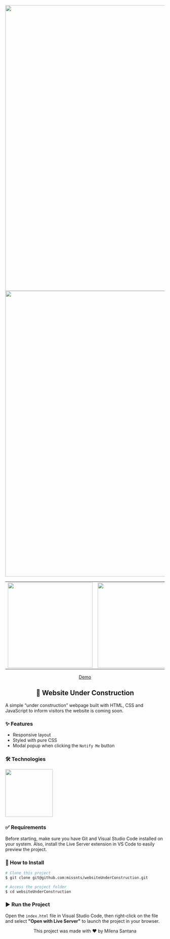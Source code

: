 <div align="center">
  <img src="https://github.com/stnmilena/websiteUnderConstruction/blob/master/assets/website-under-construction-screenshot.png?raw=true" width="900"/>
  <img src="https://github.com/stnmilena/websiteUnderConstruction/blob/master/assets/modal-screenshot.png?raw=true" width="900"/>

  <table>
  <tr>
    <td><img src="https://github.com/stnmilena/websiteUnderConstruction/blob/master/assets/mobile-website-screenshot.png?raw=true" width="268"/></td>
    <td><img src="https://github.com/stnmilena/websiteUnderConstruction/blob/master/assets/mobile-menu-screenshot.png?raw=true" width="268"/></td>
    <td><img src="https://github.com/stnmilena/websiteUnderConstruction/blob/master/assets/mobile-modal-screenshot.png?raw=true" width="268"/></td>
  </tr>
</table>

  <a href="https://website-under-construction.vercel.app/">Demo</a>
  
  <h2>🚧 Website Under Construction</h2>
</div>

<p>A simple “under construction” webpage built with HTML, CSS and JavaScript to inform visitors the website is coming soon.</p>

<h3>✨ Features</h3>

<ul>
  <li>Responsive layout</li>
  <li>Styled with pure CSS</li>
  <li>Modal popup when clicking the <code>Notify Me</code> button</li>
</ul>

<h3>🛠️ Technologies</h3>

<img width="150" src="https://skillicons.dev/icons?i=html,css,javascript,vscode"/>

<h3>✅ Requirements</h3>

<p>Before starting, make sure you have Git and Visual Studio Code installed on your system. Also, install the Live Server extension in VS Code to easily preview the project.</p>

<h3>🚀 How to Install</h3>

```bash
# Clone this project
$ git clone git@github.com:missnts/websiteUnderConstruction.git

# Access the project folder
$ cd websiteUnderConstruction
```

<h3>▶️ Run the Project</h3>

<p>Open the <code>index.html</code> file in Visual Studio Code, then right-click on the file and select <b>"Open with Live Server"</b> to launch the project in your browser.</p>

<div align="center">
  <span>This project was made with ❤️ by Milena Santana</span>
</div>
